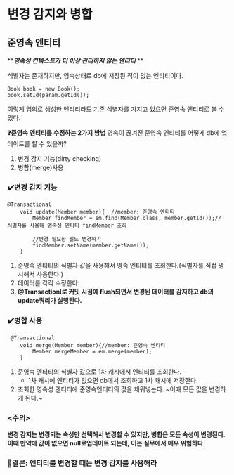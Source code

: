 # 변경 감지와 병합

## 준영속 엔티티
*****영속성 컨텍스트가 더 이상 관리하지 않는 엔티티*** **

식별자는 존재하지만, 영속상태로 db에 저장된 적이 없는 엔티티이다. 
```
Book book = new Book();
book.setId(param.getId());
```

이렇게 임의로 생성한 엔티티라도 기존 식별자를 가지고 있으면 준영속 엔티티로 볼 수 있다.

**❓준영속 엔티티를 수정하는 2가지 방법**
영속이 끊겨진 준영속 엔티티를 어떻게 db에 업데이트를 할 수 있을까?
1. 변경 감지 기능(dirty checking)
2. 병합(merge)사용

### ✔️변경 감지 기능
~~~
@Transactional
    void update(Member member){  //member: 준영속 엔티티
        Member findMember = em.find(Member.class, member.getId());// 식별자를 사용해 영속성 엔티티 findMember 조회
        
        //변경 필요한 필드 변경하기
        findMember.setName(member.getName());
    }
~~~

1. 준영속 엔티티의 식별자 값을 사용해서 영속 엔티티를 조회한다.(식별자를 직접 명시해서 사용한다.)
2. 데이터를 각각 수정한다.
3. **@Transactionl로 커밋 시점에 flush되면서 변경된 데이터를 감지하고 db의 update쿼리가 실행된다.**


### ✔️병합 사용
~~~
 @Transactional
    void merge(Member member){//member: 준영속 엔티티
        Member mergeMember = em.merge(member);
    }
~~~
1. 준영속 엔티티의 식별자 값으로 1차 캐시에서 엔티티를 조회한다.
   - 1차 캐시에 엔티티가 없으면 db에서 조회하고 1차 캐시에 저장한다.
2. 조회한 영속성 엔티티에 준영속엔티티의 값을 채워넣는다. ~이때 모든 값을 변경하게 된다.~

### **<주의>**

**변경 감지는 변경되는 속성만 선택해서 변경할 수 있지만, 병합은 모든 속성이 변경된다. 이때 만약에 값이 없으면 null로업데이트 되는데, 이는 실무에서 매우 위험하다.**

### **📌결론: 엔티티를 변경할 때는 변경 감지를 사용해라**
 
